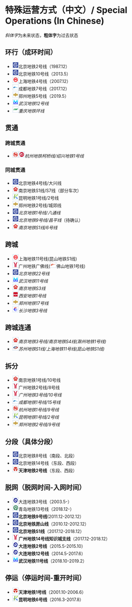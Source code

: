 # 特殊运营方式（中文）/ Special Operations (In Chinese)

*斜体字*为未来状态，**粗体字**为过去状态

## 环行（成环时间）
- <img src="/images/city/bj.gif" width="20" hegiht="20"/>北京地铁2号线（1987.12）
- <img src="/images/city/bj.gif" width="20" hegiht="20"/>北京地铁10号线（2013.5）
- <img src="/images/city/sh.gif" width="20" hegiht="20"/>上海地铁4号线（2007.12）
- <img src="/images/city/cd.gif" width="20" hegiht="20"/>成都地铁7号线（2017.12）
- <img src="/images/city/zz.gif" width="20" hegiht="20"/>郑州地铁5号线（2019.5）
- <img src="/images/city/wh.gif" width="20" hegiht="20"/>*武汉地铁12号线*
- <img src="/images/city/cq.gif" width="20" hegiht="20"/>*重庆地铁环线*

## 贯通
### 跨城贯通
- <img src="/images/city/hz.gif" width="20" hegiht="20"/><img src="/images/city/sx.gif" width="20" hegiht="20"/>*杭州地铁柯桥线/绍兴地铁1号线*

### 同城贯通
- <img src="/images/city/bj.gif" width="20" hegiht="20"/>北京地铁4号线/大兴线
- <img src="/images/city/nj.gif" width="20" hegiht="20"/>南京地铁S1线/S7线（部分车次）
- <img src="/images/city/km.gif" width="20" hegiht="20"/>昆明地铁1号线/2号线
- <img src="/images/city/zz.gif" width="20" hegiht="20"/>郑州地铁2号线/城郊线
- <img src="/images/city/bj.gif" width="20" hegiht="20"/>*北京地铁1号线/八通线*
- <img src="/images/city/bj.gif" width="20" hegiht="20"/>*北京地铁9号线/昌平线*（待确认）
- <img src="/images/city/nj.gif" width="20" hegiht="20"/>*南京地铁S1线/6号线*

## 跨城
- <img src="/images/city/sh.gif" width="20" hegiht="20"/>上海地铁11号线(昆山地铁S1线)
- <img src="/images/city/gz.gif" width="20" hegiht="20"/>广州地铁广佛线(<img src="/images/city/fs.gif" width="20" hegiht="20"/>佛山地铁1号线)
- <img src="/images/city/bj.gif" width="20" hegiht="20"/>*北京地铁22号线*
- <img src="/images/city/wh.gif" width="20" hegiht="20"/>*武汉地铁11号线*
- <img src="/images/city/nj.gif" width="20" hegiht="20"/>*南京地铁S3线*
- <img src="/images/city/xa.gif" width="20" hegiht="20"/>*西安地铁1号线*
- <img src="/images/city/zz.gif" width="20" hegiht="20"/>*郑州地铁17号线*
- <img src="/images/city/cs.gif" width="20" hegiht="20"/>*长沙地铁3号线*

## 跨城连通
- <img src="/images/city/nj.gif" width="20" hegiht="20"/>*南京地铁3号线/南京地铁S4线(滁州地铁1号线)*
- <img src="/images/city/suz.gif" width="20" hegiht="20"/>*苏州地铁S1线/上海地铁11号线(昆山地铁S1线)*

## 拆分
- <img src="/images/city/nj.gif" width="20" hegiht="20"/>南京地铁1号线/10号线
- <img src="/images/city/gz.gif" width="20" hegiht="20"/>广州地铁2号线/8号线
- <img src="/images/city/gz.gif" width="20" hegiht="20"/>*广州地铁3号线/10号线*
- <img src="/images/city/cd.gif" width="20" hegiht="20"/>*成都地铁1号线/15号线*
- <img src="/images/city/hz.gif" width="20" hegiht="20"/>*杭州地铁1号线/9号线*
- <img src="/images/city/km.gif" width="20" hegiht="20"/>*昆明地铁1号线/2号线*
- <img src="/images/city/zz.gif" width="20" hegiht="20"/>*郑州地铁2号线/9号线*

## 分段（具体分段）
- <img src="/images/city/bj.gif" width="20" hegiht="20"/>北京地铁8号线（南段、北段）
- <img src="/images/city/bj.gif" width="20" hegiht="20"/>北京地铁14号线（东段、西段）
- <img src="/images/city/tj.gif" width="20" hegiht="20"/>**天津地铁2号线**（东段、西段）

## 脱网（脱网时间-入网时间）
- <img src="/images/city/dl.gif" width="20" hegiht="20"/>大连地铁3号线（2003.5-）
- <img src="/images/city/qd.gif" width="20" hegiht="20"/>青岛地铁13号线（2018.12-）
- <img src="/images/city/bj.gif" width="20" hegiht="20"/>**北京地铁9号线**(2011.12-2012.12）
- <img src="/images/city/bj.gif" width="20" hegiht="20"/>**北京地铁房山线**（2010.12-2012.12）
- <img src="/images/city/bj.gif" width="20" hegiht="20"/>**北京地铁S1线**（2017.12-2018.12）
- <img src="/images/city/gz.gif" width="20" hegiht="20"/>**广州地铁14号线知识城支线**（2017.12-2018.12）
- <img src="/images/city/dl.gif" width="20" hegiht="20"/>**大连地铁2号线**（2015.5-2015.10）
- <img src="/images/city/dl.gif" width="20" hegiht="20"/>**大连地铁12号线**（2014.5-2017.6）
- <img src="/images/city/wh.gif" width="20" hegiht="20"/>**武汉地铁11号线**（2018.10-2019.2）

## 停运（停运时间-重开时间）
- <img src="/images/city/tj.gif" width="20" hegiht="20"/>**天津地铁1号线**（2001.10-2006.6）
- <img src="/images/city/km.gif" width="20" hegiht="20"/>**昆明地铁6号线**（2016.3-2017.8）

